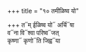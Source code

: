 +++
title = "१० तमीळिष्व यो"

+++
त᳓म् ईळिष्व यो᳓ अर्चि᳓षा  
व᳓ना वि᳓श्वा परिष्व᳓जत्  
कृष्णा᳓ कृणो᳓ति जिह्व᳓या